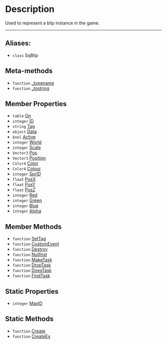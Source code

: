 # Description

Used to represent a blip instance in the game.

----

## Aliases:

* `class` SqBlip

## Meta-methods

* `function` [\_typename](Function.SqBlip._typename)
* `function` [\_tostring](Function.SqBlip._tostring)

## Member Properties

* `table` [On](Property.SqBlip.On)
* `integer` [ID](Property.SqBlip.ID)
* `string` [Tag](Property.SqBlip.Tag)
* `object` [Data](Property.SqBlip.Data)
* `bool` [Active](Property.SqBlip.Active)
* `integer` [World](Property.SqBlip.World)
* `integer` [Scale](Property.SqBlip.Scale)
* `Vector3` [Pos](Property.SqBlip.Pos)
* `Vector3` [Position](Property.SqBlip.Position)
* `Color4` [Color](Property.SqBlip.Color)
* `Color4` [Colour](Property.SqBlip.Colour)
* `integer` [SprID](Property.SqBlip.SprID)
* `float` [PosX](Property.SqBlip.PosX)
* `float` [PosY](Property.SqBlip.PosY)
* `float` [PosZ](Property.SqBlip.PosZ)
* `integer` [Red](Property.SqBlip.Red)
* `integer` [Green](Property.SqBlip.Green)
* `integer` [Blue](Property.SqBlip.Blue)
* `integer` [Alpha](Property.SqBlip.Alpha)

## Member Methods

* `function` [SetTag](Function.SqBlip.SetTag)
* `function` [CustomEvent](Function.SqBlip.CustomEvent)
* `function` [Destroy](Function.SqBlip.Destroy)
* `function` [NullInst](Function.SqBlip.NullInst)
* `function` [MakeTask](Function.SqBlip.MakeTask)
* `function` [DropTask](Function.SqBlip.DropTask)
* `function` [DoesTask](Function.SqBlip.DoesTask)
* `function` [FindTask](Function.SqBlip.FindTask)

## Static Properties

* `integer` [MaxID](Property.SqBlip.MaxID)

## Static Methods

* `function` [Create](Function.SqBlip.Create)
* `function` [CreateEx](Function.SqBlip.CreateEx)
